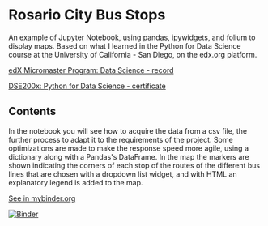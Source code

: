 # Rosario City Bus Stops
An example of Jupyter Notebook, using pandas, ipywidgets, and folium to display maps.
Based on what I learned in the Python for Data Science course at the University of California - San Diego, on the edx.org platform.

[edX Micromaster Program: Data Science - record](https://credentials.edx.org/records/programs/shared/68aa6a10ec1f456fb755953418ef61b4/)

[DSE200x: Python for Data Science - certificate](https://courses.edx.org/certificates/8fd69041d1e4402b9979d072618f3672)

## Contents
In the notebook you will see how to acquire the data from a csv file, the further process to adapt it to the requirements of the project.
Some optimizations are made to make the response speed more agile, using a dictionary along with a Pandas's DataFrame.
In the map the markers are shown indicating the corners of each stop of the routes of the different bus lines that are chosen with a dropdown list widget, and with HTML an explanatory legend is added to the map.

[See in mybinder.org](https://mybinder.org/v2/gh/camoltoni/busstops.git/master?filepath=RosarioBusStops.ipynb)

[![Binder](https://mybinder.org/badge_logo.svg)](https://mybinder.org/v2/gh/camoltoni/busstops.git/master?filepath=RosarioBusStops.ipynb)